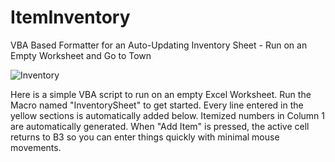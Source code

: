 # ItemInventory
VBA Based Formatter for an Auto-Updating Inventory Sheet - Run on an Empty Worksheet and Go to Town

![Inventory](https://user-images.githubusercontent.com/14188580/111051536-647e9c00-8419-11eb-8df9-1072f7f9c20a.PNG)

Here is a simple VBA script to run on an empty Excel Worksheet.
Run the Macro named "InventorySheet" to get started.
Every line entered in the yellow sections is automatically added below. Itemized numbers in Column 1 are automatically generated.
When "Add Item" is pressed, the active cell returns to B3 so you can enter things quickly with minimal mouse movements.
